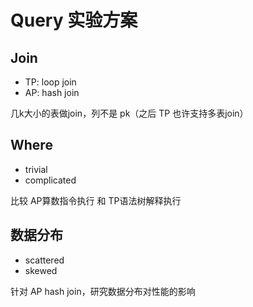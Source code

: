 # Query 实验方案

## Join

- TP: loop join
- AP: hash join

几k大小的表做join，列不是 pk（之后 TP 也许支持多表join）

## Where

- trivial
- complicated

比较 AP算数指令执行 和 TP语法树解释执行

## 数据分布

- scattered
- skewed

针对 AP hash join，研究数据分布对性能的影响